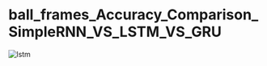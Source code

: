 # ball_frames_Accuracy_Comparison_SimpleRNN_VS_LSTM_VS_GRU
![lstm](https://user-images.githubusercontent.com/65276280/164426623-5a5d81ef-7bf9-42fe-a2d3-91df18c90595.jpg)
